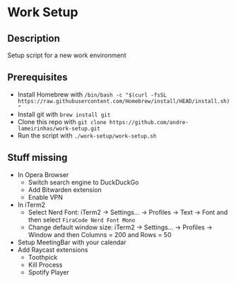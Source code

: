 # Work Setup

## Description
Setup script for a new work environment

## Prerequisites
- Install Homebrew with `/bin/bash -c "$(curl -fsSL https://raw.githubusercontent.com/Homebrew/install/HEAD/install.sh)"`
- Install git with `brew install git`
- Clone this repo with `git clone https://github.com/andre-lameirinhas/work-setup.git`
- Run the script with `./work-setup/work-setup.sh`

## Stuff missing
- In Opera Browser
  - Switch search engine to DuckDuckGo
  - Add Bitwarden extension
  - Enable VPN
- In iTerm2
  - Select Nerd Font: iTerm2 -> Settings... -> Profiles -> Text -> Font and then select `FiraCode Nerd Font Mono`
  - Change default window size: iTerm2 -> Settings... -> Profiles -> Window and then Columns = 200 and Rows = 50
- Setup MeetingBar with your calendar
- Add Raycast extensions
  - Toothpick
  - Kill Process
  - Spotify Player
